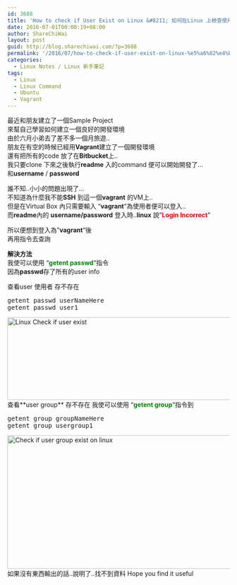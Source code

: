 ```yaml
---
id: 3688
title: 'How to check if User Exist on Linux &#8211; 如何在Linux 上檢查使用者存在'
date: 2016-07-01T00:00:19+08:00
author: ShareChiWai
layout: post
guid: http://blog.sharechiwai.com/?p=3688
permalink: '/2016/07/how-to-check-if-user-exist-on-linux-%e5%a6%82%e4%bd%95%e5%9c%a8linux-%e4%b8%8a%e6%aa%a2%e6%9f%a5%e4%bd%bf%e7%94%a8%e8%80%85%e5%ad%98%e5%9c%a8/'
categories:
  - Linux Notes / Linux 新手筆記
tags:
  - Linux
  - Linux Command
  - Ubuntu
  - Vagrant
---
```

最近和朋友建立了一個Sample Project  
來幫自己學習如何建立一個良好的開發環境  
由於六月小弟去了差不多一個月旅遊..  
朋友在有空的時候已經用**Vagrant**建立了一個開發環境  
還有把所有的code 放了在**Bitbucket**上..  
我只要clone 下來之後執行**readme** 入的command 便可以開始開發了&#8230;  
和**username** / **password**

誰不知..小小的問題出現了&#8230;  
不知道為什麼我不能**SSH** 到這一個**vagrant** 的VM上..  
但是在Virtual Box 內只需要輸入 &#8220;**vagrant**&#8220;為使用者便可以登入..  
而**readme**內的 **username/password** 登入時..**linux** 說&#8221;<span style="color: #ff0000;"><strong>Login Incorrect</strong></span>&#8221;

所以便想到登入為&#8221;**vagrant**&#8220;後  
再用指令去查詢

**解決方法**  
我使可以使用 &#8220;<span style="color: #008000;"><strong>getent passwd</strong></span>&#8220;指令  
因為**passwd**存了所有的user info

查看user 使用者 存不存在

<pre>getent passwd userNameHere
getent passwd user1
</pre>

<img class="alignnone" src="https://i0.wp.com/farm9.static.flickr.com/8632/28134204122_88bd7e45ee_z.jpg?resize=625%2C187" alt="Linux Check if user exist" width="625" height="187" data-recalc-dims="1" />  
查看**user group** 存不存在  
我使可以使用 &#8220;<span style="color: #008000;"><strong>getent group</strong></span>&#8220;指令到

<pre>getent group groupNameHere
getent group usergroup1
</pre>

<img class="alignnone" src="https://i2.wp.com/farm8.static.flickr.com/7649/27957698270_a06cf019fb_z.jpg?resize=625%2C302" alt="Check if user group exist on linux" width="625" height="302" data-recalc-dims="1" />  
如果沒有東西輸出的話..說明了..找不到資料  
Hope you find it useful